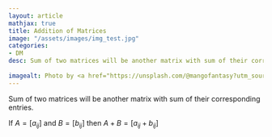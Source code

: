 ```yaml
---
layout: article
mathjax: true
title: Addition of Matrices
image: "/assets/images/img_test.jpg"
categories:
- DM
desc: Sum of two matrices will be another matrix with sum of their corresponding entries.
 
imagealt: Photo by <a href="https://unsplash.com/@mangofantasy?utm_source=unsplash&utm_medium=referral&utm_content=creditCopyText">Tim Johnson</a> on <a href="https://unsplash.com/s/photos/logic?utm_source=unsplash&utm_medium=referral&utm_content=creditCopyText">Unsplash</a>
---
```

Sum of two matrices will be another matrix with sum of their corresponding entries.

If $A = [a_{ij}]$ and $B= [b_{ij}]$ then $A+B = [a_{ij} + b_{ij}]$